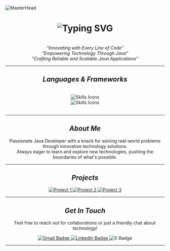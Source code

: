 ![MasterHead](https://firebasestorage.googleapis.com/v0/b/flexi-coding.appspot.com/o/dempgi7-520f8d5f-63d4-4453-8822-dbc149ae27f8.gif?alt=media&token=91c0c7b2-93c3-4029-b011-1a8703c5730d)

<div align="right">
  <a href="https://github.com/abhii8086" target="_blank" rel="noreferrer"> </a>
</div>



<h1 align="center">
    <img src="https://readme-typing-svg.herokuapp.com/?font=Righteous&size=35&center=true&vCenter=true&width=500&height=70&duration=4000&lines=Hi+There!+👋;+I'm+Abhijeet+Sharma!;Java+Developer;+Web+Developer!;" alt="Typing SVG" />
</h1>

<br/>
<div align="center">
    <em>"Innovating with Every Line of Code"</em>
  <br>
    <em>"Empowering Technology Through Java"</em>
  <br>
    <em>"Crafting Reliable and Scalable Java Applications"</em>
</div>


<hr/>

<h2 align="center"><i>Languages & Frameworks</i></h2>
<br/>
<div align="center">
    <img src="https://skillicons.dev/icons?i=java,spring,python,ai,c,cpp,javascript,nodejs,mongodb,mysql" alt="Skills Icons"/><br>
    <img src="https://skillicons.dev/icons?i=react,angular,tailwind,bootstrap,html,css,vscode,figma,git,github" alt="Skills Icons"/>
</div>

<br/>
<hr/>

<h2 align="center"><i>About Me</i></h2>
<p align="center">
    Passionate Java Developer with a knack for solving real-world problems through innovative technology solutions.
  <br>
    Always eager to learn and explore new technologies, pushing the boundaries of what's possible.
</p>

<hr/>

<h2 align="center"><i>Projects</i></h2>
<div align="center">
  <a href="https://github.com/abhii8086/project1" target="_blank">
    <img src="https://img.shields.io/badge/Project1-333333?style=for-the-badge&logo=github" alt="Project 1"/>
  </a>
  <a href="https://github.com/abhii8086/project2" target="_blank">
    <img src="https://img.shields.io/badge/Project2-333333?style=for-the-badge&logo=github" alt="Project 2"/>
  </a>
  <a href="https://github.com/abhii8086/project3" target="_blank">
    <img src="https://img.shields.io/badge/Project3-333333?style=for-the-badge&logo=github" alt="Project 3"/>
  </a>
</div>

<hr/>

<h2 align="center"><i>Get In Touch</i></h2>
<p align="center">
    Feel free to reach out for collaborations or just a friendly chat about technology!
</p>
<div align="center"> 
  <a href="mailto:sharmaabhi8086@gmail.com" target="_blank">
    <img src="https://img.shields.io/badge/Gmail-333333?style=for-the-badge&logo=gmail&logoColor=red" alt="Gmail Badge"/>
  </a>
  <a href="https://www.linkedin.com/in/abhi8086/" target="_blank">
    <img src="https://img.shields.io/badge/LinkedIn-0077B5?style=for-the-badge&logo=linkedin&logoColor=white" alt="LinkedIn Badge"/>
  </a>
  <a>
<img src="https://img.shields.io/badge/X-3333333?style=for-the-badge&logo=x&logoColor=white" alt="X Badge"/>
    
</a>
  
</div>

<hr/>


